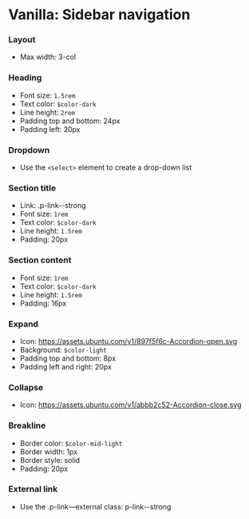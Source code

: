# Vanilla: Sidebar navigation

### Layout
- Max width: 3-col

### Heading
- Font size: `1.5rem `
- Text color: `$color-dark`
- Line height: `2rem`
- Padding top and bottom: 24px
- Padding left: 20px

### Dropdown
- Use the `<select>` element to create a drop-down list

### Section title
- Link: .p-link--strong
- Font size: `1rem `
- Text color: `$color-dark`
- Line height: `1.5rem`
- Padding: 20px

### Section content
- Font size: `1rem `
- Text color: `$color-dark`
- Line height: `1.5rem`
- Padding: 16px

### Expand
- Icon: https://assets.ubuntu.com/v1/897f5f6c-Accordion-open.svg
- Background: `$color-light`
- Padding top and bottom: 8px
- Padding left and right: 20px

### Collapse
- Icon: https://assets.ubuntu.com/v1/abbb2c52-Accordion-close.svg

### Breakline
- Border color: `$color-mid-light`
- Border width: 1px
- Border style: solid
- Padding: 20px

### External link
- Use the .p-link—external class: p-link--strong

